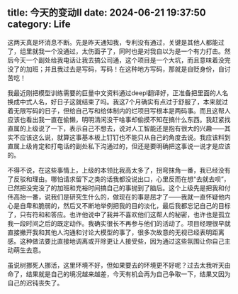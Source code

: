 title: 今天的变动II
date: 2024-06-21 19:37:50
category: Life
---

这两天真是坏消息不断。先是昨天通知我，专利没有通过，关键是其他人都能过了，组里就我一个没通过，太伤面子了，同时也是对我自以为是一个有力打击。然后今天一个副处给我电话让我去搞公司通，这个项目是一个大坑，而且意味着没完没了的加班；并且我过去是写码，写码！在这种地方写码，那就是自贬身份，自讨苦吃！

我最近刚把模型训练需要的巨量中文资料通过deepl翻译好，正准备把里面的人名换成中式人名，好日子这就结束了吗。我这7个月确实有点过于舒服了，本来就过着无限写码的日子，但给自己写和给体制内的烂项目写根本是两码事。而且这帮人应该也看出我一直在偷懒，明明清闲没干啥事却偷摸不知在搞什么东西。我赶紧找直属的上级说了一下，表示自己不想去，说对人工智能还是抱有很大的兴趣——其实不应该这么说，就算这事基本板上钉钉也不能只从自己的角度去说。我应该料到直属上级肯定和打电话的副处私下沟通过的，但还是要明确把这事说一说才是应该的。

不得不说，在这些事情上，上级的本领比我高太多了，拐弯抹角一番，我已经没有了反驳和理由。哪怕请求留下之类的话我都没说出口，心里反而在想“去就去呗”，已然把没完没了的加班和充裕时间搞自己的事抛到了脑后。这个上级先是把我和付伟高抬一番，说我们是研究生什么的，做现在的事是屈才了——我就一直怀疑他内心是自卑和脆弱的，然后又不断地举例把我的目的淡化，最后我都忘记自己的目标了，只有符和和答应。也许他说中了我并不喜欢他们这帮人的秘密，也许也是孤立我一段时间之后的既定动作。我确实很长不再参与他们的活动了。项目经理很早就直接撇开我和其他人沟通和讨论大模型的事了，很多次故意的无视已经表明距离感。这种做法要比直接地调离或开除更让人接受些，因为通过这些氛围让你自己主动萌生去意。

虽说树挪死人挪活，这里环境不好，但如果要去的环境更不好呢？过去太我听天由命了，结果就是自己的境况越来越差，今天有机会再为自己争取一下，结果又因为自己的迟钝丧失了。
